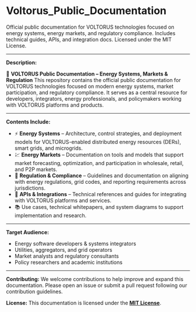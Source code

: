 # Voltorus_Public_Documentation
Official public documentation for VOLTORUS technologies focused on energy systems, energy markets, and regulatory 
compliance.
Includes technical guides, APIs, and integration docs. Licensed under the MIT License.

---

**Description:**

🔋 **VOLTORUS Public Documentation – Energy Systems, Markets & Regulation**
This repository contains the official public documentation for VOLTORUS technologies focused on modern energy 
systems, market participation, and regulatory compliance.
It serves as a central resource for developers, integrators, energy professionals, and policymakers working with 
VOLTORUS platforms and products.

---

**Contents Include:**

* ⚡ **Energy Systems** – Architecture, control strategies, and deployment models for VOLTORUS-enabled distributed energy resources (DERs), smart grids, and microgrids.
* 💹 **Energy Markets** – Documentation on tools and models that support market forecasting, optimization, and participation in wholesale, retail, and P2P markets.
* 📜 **Regulation & Compliance** – Guidelines and documentation on aligning with energy regulations, grid codes, and reporting requirements across jurisdictions.
* 🧩 **APIs & Integrations** – Technical references and guides for integrating with VOLTORUS platforms and services.
* 📚 Use cases, technical whitepapers, and system diagrams to support implementation and research.

---

**Target Audience:**

* Energy software developers & systems integrators
* Utilities, aggregators, and grid operators
* Market analysts and regulatory consultants
* Policy researchers and academic institutions

---

**Contributing:**
We welcome contributions to help improve and expand this documentation.
Please open an issue or submit a pull request following our contribution guidelines.

**License:**
This documentation is licensed under the **[MIT License](LICENSE)**.